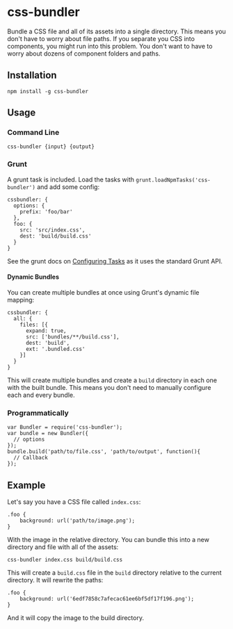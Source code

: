 # css-bundler

Bundle a CSS file and all of its assets into a single directory. This means you don't
have to worry about file paths. If you separate you CSS into components, you might 
run into this problem. You don't want to have to worry about dozens of component 
folders and paths.

## Installation

    npm install -g css-bundler

## Usage

### Command Line

    css-bundler {input} {output}

### Grunt

A grunt task is included. Load the tasks with `grunt.loadNpmTasks('css-bundler')` and add some config:

    cssbundler: {
      options: {
        prefix: 'foo/bar'
      },
      foo: {
        src: 'src/index.css',
        dest: 'build/build.css'
      }
    }

See the grunt docs on [Configuring Tasks](http://gruntjs.com/configuring-tasks#files) as it uses the
standard Grunt API.

#### Dynamic Bundles

You can create multiple bundles at once using Grunt's dynamic file mapping:

    cssbundler: {
      all: {
        files: [{
          expand: true,
          src: ['bundles/**/build.css'],
          dest: 'build',
          ext: '.bundled.css'
        }]
      }
    }

This will create multiple bundles and create a `build` directory in each one with the built bundle. This
means you don't need to manually configure each and every bundle.

### Programmatically

    var Bundler = require('css-bundler');
    var bundle = new Bundler({
      // options
    });
    bundle.build('path/to/file.css', 'path/to/output', function(){
      // Callback
    });

## Example

Let's say you have a CSS file called `index.css`:

    .foo {
        background: url('path/to/image.png');
    }

With the image in the relative directory. You can bundle this into
a new directory and file with all of the assets:

    css-bundler index.css build/build.css

This will create a `build.css` file in the `build` directory relative
to the current directory. It will rewrite the paths:

    .foo {
        background: url('6edf7858c7afecac61ee6bf5df17f196.png');
    }

And it will copy the image to the build directory.
